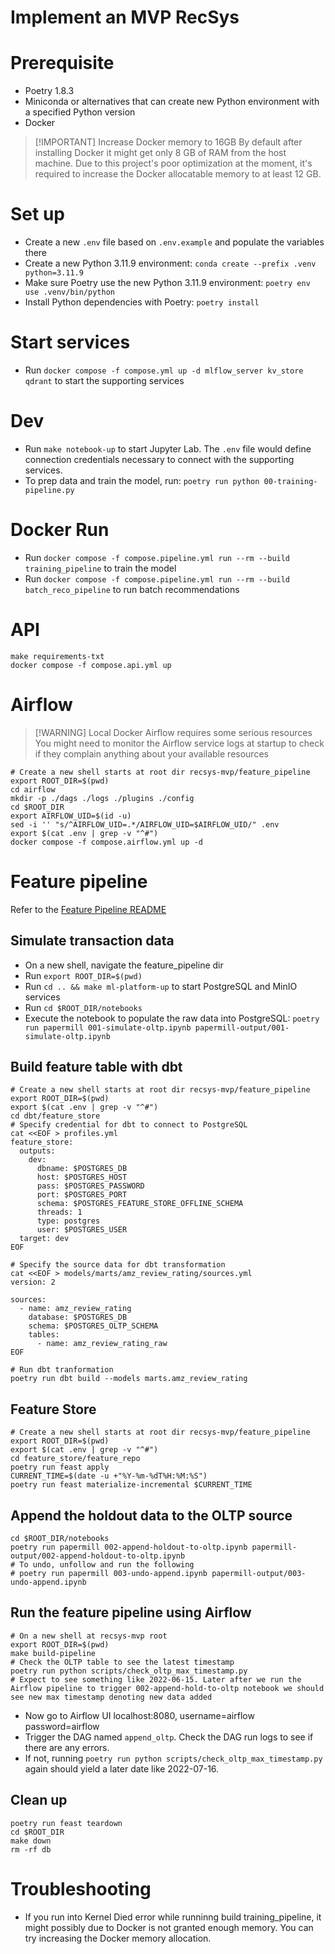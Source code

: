 # Implement an MVP RecSys

# Prerequisite
- Poetry 1.8.3
- Miniconda or alternatives that can create new Python environment with a specified Python version
- Docker

> [!IMPORTANT] Increase Docker memory to 16GB
> By default after installing Docker it might get only 8 GB of RAM from the host machine.
> Due to this project's poor optimization at the moment, it's required to increase the Docker allocatable memory to at least 12 GB.

# Set up
- Create a new `.env` file based on `.env.example` and populate the variables there
- Create a new Python 3.11.9 environment: `conda create --prefix .venv python=3.11.9`
- Make sure Poetry use the new Python 3.11.9 environment: `poetry env use .venv/bin/python`
- Install Python dependencies with Poetry: `poetry install`

# Start services
- Run `docker compose -f compose.yml up -d mlflow_server kv_store qdrant` to start the supporting services

# Dev
- Run `make notebook-up` to start Jupyter Lab. The `.env` file would define connection credentials necessary to connect with the supporting services.
- To prep data and train the model, run: `poetry run python 00-training-pipeline.py`

# Docker Run
- Run `docker compose -f compose.pipeline.yml run --rm --build training_pipeline` to train the model
- Run `docker compose -f compose.pipeline.yml run --rm --build batch_reco_pipeline` to run batch recommendations

# API
```shell
make requirements-txt
docker compose -f compose.api.yml up
```

# Airflow
> [!WARNING] Local Docker Airflow requires some serious resources
> You might need to monitor the Airflow service logs at startup to check if they complain anything about your available resources

```shell
# Create a new shell starts at root dir recsys-mvp/feature_pipeline
export ROOT_DIR=$(pwd)
cd airflow
mkdir -p ./dags ./logs ./plugins ./config
cd $ROOT_DIR
export AIRFLOW_UID=$(id -u)
sed -i '' "s/^AIRFLOW_UID=.*/AIRFLOW_UID=$AIRFLOW_UID/" .env
export $(cat .env | grep -v "^#")
docker compose -f compose.airflow.yml up -d
```

# Feature pipeline
Refer to the [Feature Pipeline README](feature_pipeline/README.md)

## Simulate transaction data
- On a new shell, navigate the feature_pipeline dir
- Run `export ROOT_DIR=$(pwd)`
- Run `cd .. && make ml-platform-up` to start PostgreSQL and MinIO services
- Run `cd $ROOT_DIR/notebooks`
- Execute the notebook to populate the raw data into PostgreSQL: `poetry run papermill 001-simulate-oltp.ipynb papermill-output/001-simulate-oltp.ipynb`

## Build feature table with dbt
```shell
# Create a new shell starts at root dir recsys-mvp/feature_pipeline
export ROOT_DIR=$(pwd)
export $(cat .env | grep -v "^#")
cd dbt/feature_store
# Specify credential for dbt to connect to PostgreSQL
cat <<EOF > profiles.yml
feature_store:
  outputs:
    dev:
      dbname: $POSTGRES_DB
      host: $POSTGRES_HOST
      pass: $POSTGRES_PASSWORD
      port: $POSTGRES_PORT
      schema: $POSTGRES_FEATURE_STORE_OFFLINE_SCHEMA
      threads: 1
      type: postgres
      user: $POSTGRES_USER
  target: dev
EOF

# Specify the source data for dbt transformation
cat <<EOF > models/marts/amz_review_rating/sources.yml
version: 2

sources:
  - name: amz_review_rating
    database: $POSTGRES_DB
    schema: $POSTGRES_OLTP_SCHEMA
    tables:
      - name: amz_review_rating_raw
EOF

# Run dbt tranformation
poetry run dbt build --models marts.amz_review_rating
```

## Feature Store

```shell
# Create a new shell starts at root dir recsys-mvp/feature_pipeline
export ROOT_DIR=$(pwd)
export $(cat .env | grep -v "^#")
cd feature_store/feature_repo
poetry run feast apply
CURRENT_TIME=$(date -u +"%Y-%m-%dT%H:%M:%S")
poetry run feast materialize-incremental $CURRENT_TIME
```

## Append the holdout data to the OLTP source
```shell
cd $ROOT_DIR/notebooks
poetry run papermill 002-append-holdout-to-oltp.ipynb papermill-output/002-append-holdout-to-oltp.ipynb
# To undo, unfollow and run the following
# poetry run papermill 003-undo-append.ipynb papermill-output/003-undo-append.ipynb
```

## Run the feature pipeline using Airflow
```shell
# On a new shell at recsys-mvp root
export ROOT_DIR=$(pwd)
make build-pipeline
# Check the OLTP table to see the latest timestamp
poetry run python scripts/check_oltp_max_timestamp.py
# Expect to see something like 2022-06-15. Later after we run the Airflow pipeline to trigger 002-append-hold-to-oltp notebook we should see new max timestamp denoting new data added
```

- Now go to Airflow UI localhost:8080, username=airflow password=airflow
- Trigger the DAG named `append_oltp`. Check the DAG run logs to see if there are any errors.
- If not, running `poetry run python scripts/check_oltp_max_timestamp.py` again should yield a later date like 2022-07-16.

## Clean up
```shell
poetry run feast teardown
cd $ROOT_DIR
make down
rm -rf db
```

# Troubleshooting
- If you run into Kernel Died error while runninng build training_pipeline, it might possibly due to Docker is not granted enough memory. You can try increasing the Docker memory allocation.